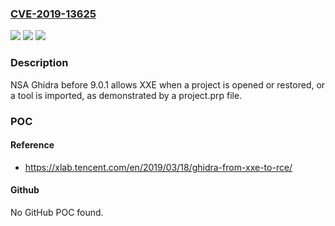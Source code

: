 ### [CVE-2019-13625](https://cve.mitre.org/cgi-bin/cvename.cgi?name=CVE-2019-13625)
![](https://img.shields.io/static/v1?label=Product&message=n%2Fa&color=blue)
![](https://img.shields.io/static/v1?label=Version&message=n%2Fa&color=blue)
![](https://img.shields.io/static/v1?label=Vulnerability&message=n%2Fa&color=brighgreen)

### Description

NSA Ghidra before 9.0.1 allows XXE when a project is opened or restored, or a tool is imported, as demonstrated by a project.prp file.

### POC

#### Reference
- https://xlab.tencent.com/en/2019/03/18/ghidra-from-xxe-to-rce/

#### Github
No GitHub POC found.

